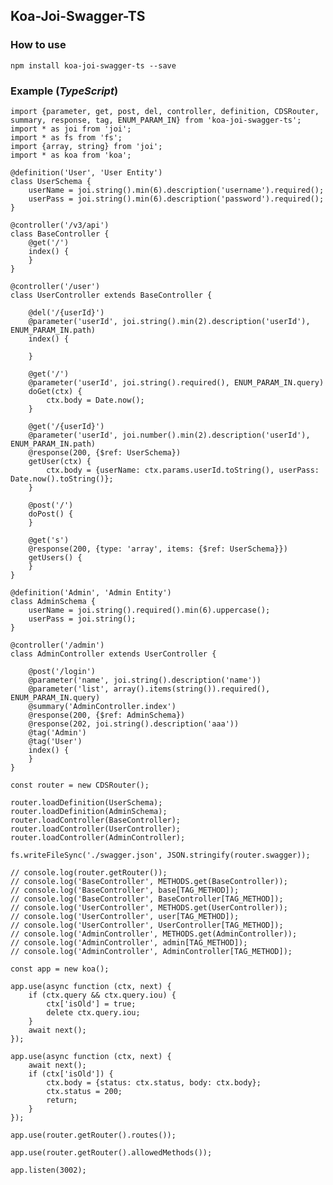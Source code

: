 ## Koa-Joi-Swagger-TS

### How to use

    npm install koa-joi-swagger-ts --save
    
### Example (*TypeScript*)

    import {parameter, get, post, del, controller, definition, CDSRouter, summary, response, tag, ENUM_PARAM_IN} from 'koa-joi-swagger-ts';
    import * as joi from 'joi';
    import * as fs from 'fs';
    import {array, string} from 'joi';
    import * as koa from 'koa';
    
    @definition('User', 'User Entity')
    class UserSchema {
        userName = joi.string().min(6).description('username').required();
        userPass = joi.string().min(6).description('password').required();
    }
    
    @controller('/v3/api')
    class BaseController {
        @get('/')
        index() {
        }
    }
    
    @controller('/user')
    class UserController extends BaseController {
    
        @del('/{userId}')
        @parameter('userId', joi.string().min(2).description('userId'), ENUM_PARAM_IN.path)
        index() {
    
        }
    
        @get('/')
        @parameter('userId', joi.string().required(), ENUM_PARAM_IN.query)
        doGet(ctx) {
            ctx.body = Date.now();
        }
    
        @get('/{userId}')
        @parameter('userId', joi.number().min(2).description('userId'), ENUM_PARAM_IN.path)
        @response(200, {$ref: UserSchema})
        getUser(ctx) {
            ctx.body = {userName: ctx.params.userId.toString(), userPass: Date.now().toString()};
        }
    
        @post('/')
        doPost() {
        }
    
        @get('s')
        @response(200, {type: 'array', items: {$ref: UserSchema}})
        getUsers() {
        }
    }
    
    @definition('Admin', 'Admin Entity')
    class AdminSchema {
        userName = joi.string().required().min(6).uppercase();
        userPass = joi.string();
    }
    
    @controller('/admin')
    class AdminController extends UserController {
    
        @post('/login')
        @parameter('name', joi.string().description('name'))
        @parameter('list', array().items(string()).required(), ENUM_PARAM_IN.query)
        @summary('AdminController.index')
        @response(200, {$ref: AdminSchema})
        @response(202, joi.string().description('aaa'))
        @tag('Admin')
        @tag('User')
        index() {
        }
    }
    
    const router = new CDSRouter();
    
    router.loadDefinition(UserSchema);
    router.loadDefinition(AdminSchema);
    router.loadController(BaseController);
    router.loadController(UserController);
    router.loadController(AdminController);
    
    fs.writeFileSync('./swagger.json', JSON.stringify(router.swagger));
    
    // console.log(router.getRouter());
    // console.log('BaseController', METHODS.get(BaseController));
    // console.log('BaseController', base[TAG_METHOD]);
    // console.log('BaseController', BaseController[TAG_METHOD]);
    // console.log('UserController', METHODS.get(UserController));
    // console.log('UserController', user[TAG_METHOD]);
    // console.log('UserController', UserController[TAG_METHOD]);
    // console.log('AdminController', METHODS.get(AdminController));
    // console.log('AdminController', admin[TAG_METHOD]);
    // console.log('AdminController', AdminController[TAG_METHOD]);
    
    const app = new koa();
    
    app.use(async function (ctx, next) {
        if (ctx.query && ctx.query.iou) {
            ctx['isOld'] = true;
            delete ctx.query.iou;
        }
        await next();
    });
    
    app.use(async function (ctx, next) {
        await next();
        if (ctx['isOld']) {
            ctx.body = {status: ctx.status, body: ctx.body};
            ctx.status = 200;
            return;
        }
    });
    
    app.use(router.getRouter().routes());
    
    app.use(router.getRouter().allowedMethods());
    
    app.listen(3002);
